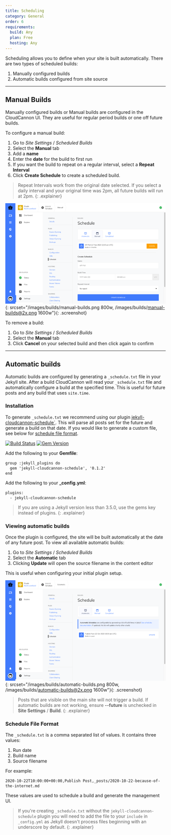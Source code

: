 ```yaml
---
title: Scheduling
category: General
order: 6
requirements:
  build: Any
  plan: Free
  hosting: Any
---
```


Scheduling allows you to define when your site is built automatically. There are two types of scheduled builds:

1. Manually configured builds
2. Automatic builds configured from site source

---

## Manual Builds

Manually configured builds or Manual builds are configured in the CloudCannon UI. They are useful for regular period builds or one off future builds.

To configure a manual build:

1. Go to *Site Settings* / *Scheduled Builds*
2. Select the **Manual** tab
3. Add a **name**
4. Enter the **date** for the build to first run
5. If you want the build to repeat on a regular interval, select a **Repeat Interval**
6. Click **Create Schedule** to create a scheduled build.

> Repeat Intervals work from the original date selected. If you select a daily interval and your original time was 2pm, all future builds will run at 2pm.
{: .explainer}

![Site Settings Build Interface](/images/builds/manual-builds.png){: srcset="/images/builds/manual-builds.png 800w, /images/builds/manual-builds@2x.png 1600w"}{: .screenshot}

To remove a build:

1. Go to *Site Settings* / *Scheduled Builds*
2. Select the **Manual** tab
3. Click **Cancel** on your selected build and then click again to confirm

---

## Automatic builds

Automatic builds are configured by generating a `_schedule.txt` file in your Jekyll site. After a build CloudCannon will read your `_schedule.txt` file and automatically configure a build at the specified time. This is useful for future posts and any build that uses `site.time`.

### Installation

To generate `_schedule.txt` we recommend using our plugin [jekyll-cloudcannon-schedule`](https://github.com/CloudCannon/jekyll-cloudcannon-schedule). This will parse all posts set for the future and generate a build on that date. If you would like to generate a custom file, see below for [schedule file format](#schedule-file-format).

[![Build Status](https://travis-ci.org/CloudCannon/jekyll-cloudcannon-schedule.svg?branch=master)](https://travis-ci.org/CloudCannon/jekyll-cloudcannon-schedule)
[![Gem Version](https://badge.fury.io/rb/jekyll-cloudcannon-schedule.svg)](https://badge.fury.io/rb/jekyll-cloudcannon-schedule)

Add the following to your **Gemfile**:

```
group :jekyll_plugins do
  gem 'jekyll-cloudcannon-schedule', '0.1.2'
end
```

Add the following to your **_config.yml**:

```
plugins:
  - jekyll-cloudcannon-schedule
```

> If you are using a Jekyll version less than 3.5.0, use the gems key instead of plugins.
{: .explainer}

### Viewing automatic builds

Once the plugin is configured, the site will be built automatically at the date of any future post. To view all available automatic builds:

1. Go to *Site Settings* / *Scheduled Builds*
2. Select the **Automatic** tab
2. Clicking **Update** will open the source filename in the content editor

This is useful when configuring your initial plugin setup.

![Site Settings Build Interface](/images/builds/automatic-builds.png){: srcset="/images/builds/automatic-builds.png 800w, /images/builds/automatic-builds@2x.png 1600w"}{: .screenshot}

> Posts that are visible on the main site will not trigger a build. If automatic builds are not working, ensure **--future** is unchecked in **Site Settings** / **Build**.
{: .explainer}

### Schedule File Format

The `_schedule.txt` is a comma separated list of values. It contains three values:

1. Run date
2. Build name
3. Source filename

For example:

```
2020-10-22T10:00:00+00:00,Publish Post,_posts/2020-10-22-because-of-the-internet.md
```

These values are used to schedule a build and generate the management UI.

> If you're creating `_schedule.txt` without the `jekyll-cloudcannon-schedule` plugin you will need to add the file to your `include` in `_config.yml` as Jekyll doesn't process files beginning with an underscore by default.
{: .explainer}